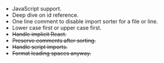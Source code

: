 - JavaScript support.
- Deep dive on id reference.
- One line comment to disable import sorter for a file or line.
- Lower case first or upper case first.
- ~~Handle implicit React.~~
- ~~Preserve comments after sorting.~~
- ~~Handle script imports.~~
- ~~Format leading spaces anyway.~~
